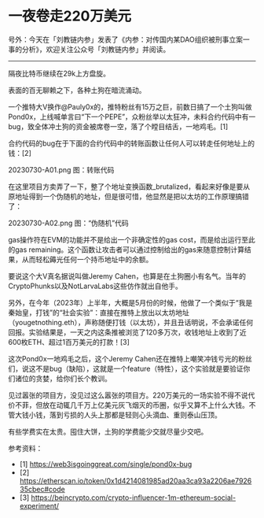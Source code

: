 # 一夜卷走220万美元

号外：今天在「刘教链内参」发表了《内参：对传国内某DAO组织被刑事立案一事的分析》，欢迎关注公众号「刘教链内参」并阅读。

---

隔夜比特币继续在29k上方盘旋。

表面的百无聊赖之下，各种土狗在暗流涌动。

一个推特大V换作@Pauly0x的，推特粉丝有15万之巨，前数日搞了一个土狗叫做Pond0x，上线喊单言曰“下一个PEPE”，众粉丝举以太狂冲，未料合约代码中有一bug，致全体冲土狗的资金被席卷一空，落了个瞠目结舌，一地鸡毛。[1]

合约代码的bug在于下面的合约代码中的转账函数让任何人可以转走任何地址上的钱：[2]

20230730-A01.png
图：转账代码

在这里项目方卖弄了一下，整了个地址变换函数\_brutalized，看起来好像是要从原地址得到一个伪随机的地址，但是很可惜，他显然是把以太坊的工作原理搞错了：

20230730-A02.png
图：“伪随机”代码

gas操作符在EVM的功能并不是给出一个非确定性的gas cost，而是给出运行至此的gas remaining。这个函数让攻击者可以通过控制给出的gas来随意控制计算结果，从而轻松薅光任何一个持币地址中的余额。

要说这个大V真名据说叫做Jeremy Cahen，也算是在土狗圈小有名气。当年的CryptoPhunks以及NotLarvaLabs这些仿作就出自他手。

另外，在今年（2023年）上半年，大概是5月份的时候，他做了一个类似于“我是秦始皇，打钱”的“社会实验”：直接在推特上放出以太坊地址（yougetnothing.eth），声称随便打钱（以太坊），并且丑话明说，不会承诺任何回报。实验结果是，一天之内这条推被浏览了120多万次，收钱地址上收到了近600枚ETH、超过1百万美元的打款！[3]

这次Pond0x一地鸡毛之后，这个Jeremy Cahen还在推特上嘲笑冲钱亏光的粉丝们，说这不是bug（缺陷），这就是一个feature（特性），这个实验就是要验证你们诸位的贪婪，给你们长个教训。

见过嚣张的项目方，没见过这么嚣张的项目方。220万美元的一场实验不得不说代价不菲，但放在动辄几千万上亿美元灰飞烟灭的币圈，似乎又算不上什么大钱。不管大钱小钱，落到亏损的人头上那都是轻则心头滴血、重则泰山压顶。

有些学费实在太贵。囤住大饼，土狗的学费能少交就尽量少交吧。


参考资料：
- [1] https://web3isgoinggreat.com/single/pond0x-bug
- [2] https://etherscan.io/token/0x1d4214081985ad20aa3ca93a2206ae792635cbec#code
- [3] https://beincrypto.com/crypto-influencer-1m-ethereum-social-experiment/

